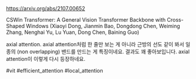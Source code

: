 https://arxiv.org/abs/2107.00652

CSWin Transformer: A General Vision Transformer Backbone with Cross-Shaped Windows (Xiaoyi Dong, Jianmin Bao, Dongdong Chen, Weiming Zhang, Nenghai Yu, Lu Yuan, Dong Chen, Baining Guo)

axial attention. axial attention처럼 한 줄만 보는 게 아니라 근방의 선도 같이 봐서 일종의 (non overlapping) 밴드를 만드는 게 특징이네요. 결과도 꽤 좋아보입니다. 
axial attention이 이렇게 다시 등장하네요.

#vit #efficient_attention #local_attention 